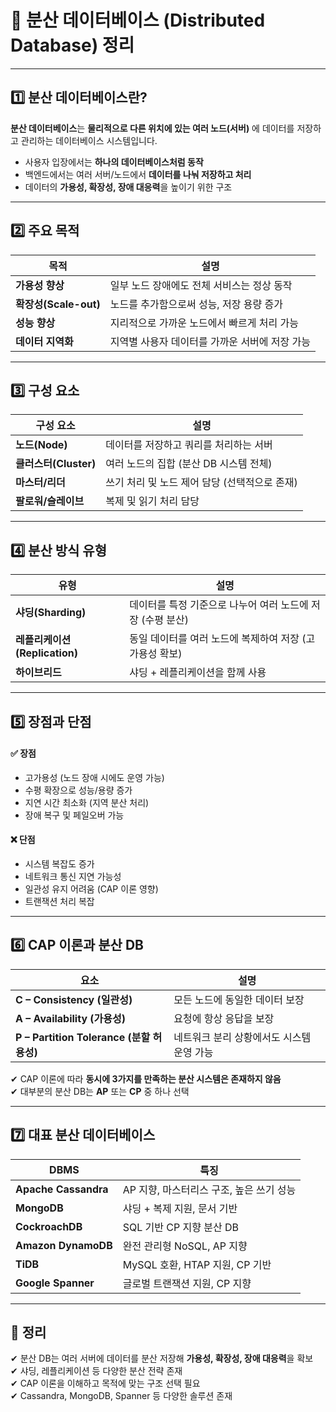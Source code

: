 # 📄 분산 데이터베이스 (Distributed Database) 정리

---

## 1️⃣ 분산 데이터베이스란?

**분산 데이터베이스**는 **물리적으로 다른 위치에 있는 여러 노드(서버)** 에 데이터를 저장하고 관리하는 데이터베이스 시스템입니다.

- 사용자 입장에서는 **하나의 데이터베이스처럼 동작**
- 백엔드에서는 여러 서버/노드에서 **데이터를 나눠 저장하고 처리**
- 데이터의 **가용성, 확장성, 장애 대응력**을 높이기 위한 구조

---

## 2️⃣ 주요 목적

| 목적 | 설명 |
|------|------|
| **가용성 향상** | 일부 노드 장애에도 전체 서비스는 정상 동작 |
| **확장성(Scale-out)** | 노드를 추가함으로써 성능, 저장 용량 증가 |
| **성능 향상** | 지리적으로 가까운 노드에서 빠르게 처리 가능 |
| **데이터 지역화** | 지역별 사용자 데이터를 가까운 서버에 저장 가능 |

---

## 3️⃣ 구성 요소

| 구성 요소 | 설명 |
|------------|------|
| **노드(Node)** | 데이터를 저장하고 쿼리를 처리하는 서버 |
| **클러스터(Cluster)** | 여러 노드의 집합 (분산 DB 시스템 전체) |
| **마스터/리더** | 쓰기 처리 및 노드 제어 담당 (선택적으로 존재) |
| **팔로워/슬레이브** | 복제 및 읽기 처리 담당 |

---

## 4️⃣ 분산 방식 유형

| 유형 | 설명 |
|------|------|
| **샤딩(Sharding)** | 데이터를 특정 기준으로 나누어 여러 노드에 저장 (수평 분산) |
| **레플리케이션(Replication)** | 동일 데이터를 여러 노드에 복제하여 저장 (고가용성 확보) |
| **하이브리드** | 샤딩 + 레플리케이션을 함께 사용 |

---

## 5️⃣ 장점과 단점

#### ✅ 장점

- 고가용성 (노드 장애 시에도 운영 가능)
- 수평 확장으로 성능/용량 증가
- 지연 시간 최소화 (지역 분산 처리)
- 장애 복구 및 페일오버 가능

#### ❌ 단점

- 시스템 복잡도 증가
- 네트워크 통신 지연 가능성
- 일관성 유지 어려움 (CAP 이론 영향)
- 트랜잭션 처리 복잡

---

## 6️⃣ CAP 이론과 분산 DB

| 요소 | 설명 |
|------|------|
| **C – Consistency (일관성)** | 모든 노드에 동일한 데이터 보장 |
| **A – Availability (가용성)** | 요청에 항상 응답을 보장 |
| **P – Partition Tolerance (분할 허용성)** | 네트워크 분리 상황에서도 시스템 운영 가능 |

✔ CAP 이론에 따라 **동시에 3가지를 만족하는 분산 시스템은 존재하지 않음**  
✔ 대부분의 분산 DB는 **AP** 또는 **CP** 중 하나 선택

---

## 7️⃣ 대표 분산 데이터베이스

| DBMS | 특징 |
|------|------|
| **Apache Cassandra** | AP 지향, 마스터리스 구조, 높은 쓰기 성능 |
| **MongoDB** | 샤딩 + 복제 지원, 문서 기반 |
| **CockroachDB** | SQL 기반 CP 지향 분산 DB |
| **Amazon DynamoDB** | 완전 관리형 NoSQL, AP 지향 |
| **TiDB** | MySQL 호환, HTAP 지원, CP 기반 |
| **Google Spanner** | 글로벌 트랜잭션 지원, CP 지향 |

---

## 🎯 정리

✔ 분산 DB는 여러 서버에 데이터를 분산 저장해 **가용성, 확장성, 장애 대응력**을 확보  
✔ 샤딩, 레플리케이션 등 다양한 분산 전략 존재  
✔ CAP 이론을 이해하고 목적에 맞는 구조 선택 필요  
✔ Cassandra, MongoDB, Spanner 등 다양한 솔루션 존재

